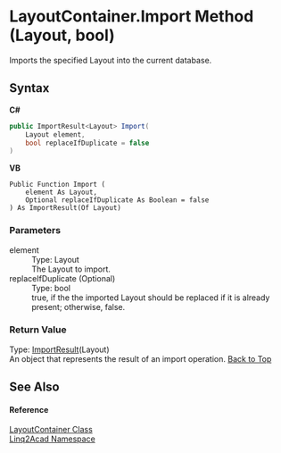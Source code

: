 # LayoutContainer.Import Method (Layout, bool)
 

Imports the specified Layout into the current database.

## Syntax

**C#**<br />
``` C#
public ImportResult<Layout> Import(
	Layout element,
	bool replaceIfDuplicate = false
)
```

**VB**<br />
``` VB
Public Function Import ( 
	element As Layout,
	Optional replaceIfDuplicate As Boolean = false
) As ImportResult(Of Layout)
```


### Parameters
<dl><dt>element</dt><dd>Type: Layout<br />The Layout to import.</dd><dt>replaceIfDuplicate (Optional)</dt><dd>Type: bool<br />true, if the the imported Layout should be replaced if it is already present; otherwise, false.</dd></dl>

### Return Value
Type: <a href="T_Linq2Acad_ImportResult_1.md#ImportResultT-Class">ImportResult</a>(Layout)<br />An object that represents the result of an import operation.
<a href="#LayoutContainerImport-Method-Layout-bool">Back to Top</a>

## See Also


#### Reference
<a href="T_Linq2Acad_LayoutContainer.md#LayoutContainer-Class">LayoutContainer Class</a><br /><a href="N_Linq2Acad.md#Linq2Acad-Namespace">Linq2Acad Namespace</a><br />
